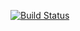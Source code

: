 [![Build Status](https://drone.io/github.com/oleksiyy/deadbeef/status.png)](https://drone.io/github.com/oleksiyy/deadbeef/latest)
